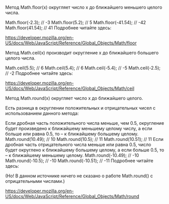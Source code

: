 Метод Math.floor(x) округляет число x до ближайшего меньшего целого числа.

Math.floor(-2.3); // -3
Math.floor(5.2); // 5 
Math.floor(-41.54); // -42
Math.floor(41.54); // 41
Подробнее читайте здесь:

https://developer.mozilla.org/en-US/docs/Web/JavaScript/Reference/Global_Objects/Math/floor


Метод Math.ceil(x) производит округление x до ближайшего большего целого числа.

Math.ceil(5.5); // 6
Math.ceil(5.4); // 6
Math.ceil(-5.4); // -5
Math.ceil(-2.5); // -2
Подробнее читайте здесь:

https://developer.mozilla.org/en-US/docs/Web/JavaScript/Reference/Global_Objects/Math/ceil


Метод Math.round(x) округляет число x до ближайшего целого.

Есть разница в округлении положительных и отрицательных чисел с использованием данного метода:

Если дробная часть положительного числа меньше, чем 0.5, округление будет произведено к ближайшему меньшему целому числу, а если больше или равна 0.5, то – к ближайшему большему целому.
Math.round(10.49); // 10
Math.round(10.5); // 11
Math.round(10.51); // 11
Если дробная часть отрицательного числа меньше или равна 0.5, число будет округлено к ближайшему большему целому, а если больше 0.5, то – к ближайшему меньшему целому.
Math.round(-10.49); // -10
Math.round(-10.5); // -10
Math.round(-10.51); // -11
Подробнее читайте здесь:

(Но! В данном источнике ничего не сказано о работе Math.round() с отрицательными числами.)

https://developer.mozilla.org/en-US/docs/Web/JavaScript/Reference/Global_Objects/Math/round
